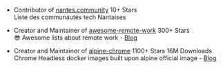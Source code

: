 - Contributor of [nantes.community](https://github.com/nantes-tech-communities/list-communities)
<span class="detail-tag">10+ Stars</span>
<br>Liste des communautés tech Nantaises

- Creator and Maintainer of [awesome-remote-work]( https://github.com/zenika-open-source/awesome-remote-work/)
<span class="detail-tag">300+ Stars</span>
<br>😎 Awesome lists about remote work - [Blog](https://dev.to/zenika/awesome-remote-work-1cfd)

- Creator and Maintainer of [alpine-chrome](https://github.com/zenika/alpine-chrome)
<span class="detail-tag">1100+ Stars</span>
<span class="detail-tag">16M Downloads</span>
<br>Chrome Headless docker images built upon alpine official image - [Blog](https://dev.to/zenika/crafting-the-perfect-container-to-play-with-a-headless-chrome-ilp)
